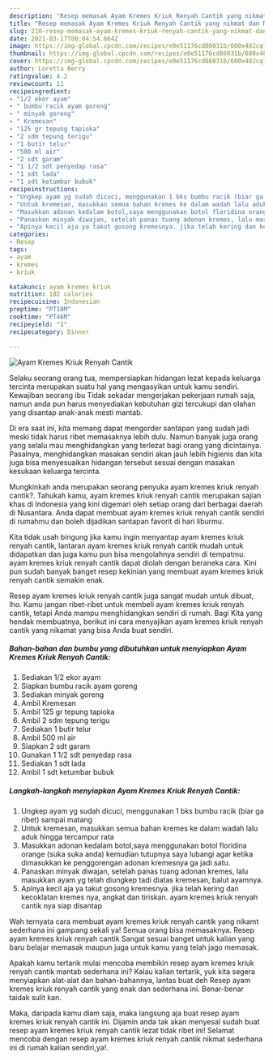 ```yaml
---
description: "Resep memasak Ayam Kremes Kriuk Renyah Cantik yang nikmat dan Mudah Dibuat"
title: "Resep memasak Ayam Kremes Kriuk Renyah Cantik yang nikmat dan Mudah Dibuat"
slug: 210-resep-memasak-ayam-kremes-kriuk-renyah-cantik-yang-nikmat-dan-mudah-dibuat
date: 2021-03-17T00:04:54.664Z
image: https://img-global.cpcdn.com/recipes/e0e51176cd86031b/680x482cq70/ayam-kremes-kriuk-renyah-cantik-foto-resep-utama.jpg
thumbnail: https://img-global.cpcdn.com/recipes/e0e51176cd86031b/680x482cq70/ayam-kremes-kriuk-renyah-cantik-foto-resep-utama.jpg
cover: https://img-global.cpcdn.com/recipes/e0e51176cd86031b/680x482cq70/ayam-kremes-kriuk-renyah-cantik-foto-resep-utama.jpg
author: Loretta Berry
ratingvalue: 4.2
reviewcount: 11
recipeingredient:
- "1/2 ekor ayam"
- " bumbu racik ayam goreng"
- " minyak goreng"
- " Kremesan"
- "125 gr tepung tapioka"
- "2 sdm tepung terigu"
- "1 butir telur"
- "500 ml air"
- "2 sdt garam"
- "1 1/2 sdt penyedap rasa"
- "1 sdt lada"
- "1 sdt ketumbar bubuk"
recipeinstructions:
- "Ungkep ayam yg sudah dicuci, menggunakan 1 bks bumbu racik (biar ga ribet) sampai matang"
- "Untuk kremesan, masukkan semua bahan kremes ke dalam wadah lalu aduk hingga tercampur rata"
- "Masukkan adonan kedalam botol,saya menggunakan botol floridina orange (suka suka anda) kemudian tutupnya saya lubangi agar ketika dimasukkan ke penggorengan adonan kremesnya ga jadi satu."
- "Panaskan minyak diwajan, setelah panas tuang adonan kremes, lalu masukkan ayam yg telah diungkep tadi diatas kremesan, balut ayamnya."
- "Apinya kecil aja ya takut gosong kremesnya. jika telah kering dan kecoklatan kremes nya, angkat dan tiriskan. ayam kremes kriuk renyah cantik nya siap disantap"
categories:
- Resep
tags:
- ayam
- kremes
- kriuk

katakunci: ayam kremes kriuk 
nutrition: 102 calories
recipecuisine: Indonesian
preptime: "PT18M"
cooktime: "PT46M"
recipeyield: "1"
recipecategory: Dinner

---
```



![Ayam Kremes Kriuk Renyah Cantik](https://img-global.cpcdn.com/recipes/e0e51176cd86031b/680x482cq70/ayam-kremes-kriuk-renyah-cantik-foto-resep-utama.jpg)

Selaku seorang orang tua, mempersiapkan hidangan lezat kepada keluarga tercinta merupakan suatu hal yang mengasyikan untuk kamu sendiri. Kewajiban seorang ibu Tidak sekadar mengerjakan pekerjaan rumah saja, namun anda pun harus menyediakan kebutuhan gizi tercukupi dan olahan yang disantap anak-anak mesti mantab.

Di era  saat ini, kita memang dapat mengorder santapan yang sudah jadi meski tidak harus ribet memasaknya lebih dulu. Namun banyak juga orang yang selalu mau menghidangkan yang terlezat bagi orang yang dicintainya. Pasalnya, menghidangkan masakan sendiri akan jauh lebih higienis dan kita juga bisa menyesuaikan hidangan tersebut sesuai dengan masakan kesukaan keluarga tercinta. 



Mungkinkah anda merupakan seorang penyuka ayam kremes kriuk renyah cantik?. Tahukah kamu, ayam kremes kriuk renyah cantik merupakan sajian khas di Indonesia yang kini digemari oleh setiap orang dari berbagai daerah di Nusantara. Anda dapat membuat ayam kremes kriuk renyah cantik sendiri di rumahmu dan boleh dijadikan santapan favorit di hari liburmu.

Kita tidak usah bingung jika kamu ingin menyantap ayam kremes kriuk renyah cantik, lantaran ayam kremes kriuk renyah cantik mudah untuk didapatkan dan juga kamu pun bisa mengolahnya sendiri di tempatmu. ayam kremes kriuk renyah cantik dapat diolah dengan beraneka cara. Kini pun sudah banyak banget resep kekinian yang membuat ayam kremes kriuk renyah cantik semakin enak.

Resep ayam kremes kriuk renyah cantik juga sangat mudah untuk dibuat, lho. Kamu jangan ribet-ribet untuk membeli ayam kremes kriuk renyah cantik, tetapi Anda mampu menghidangkan sendiri di rumah. Bagi Kita yang hendak membuatnya, berikut ini cara menyajikan ayam kremes kriuk renyah cantik yang nikamat yang bisa Anda buat sendiri.

<!--inarticleads1-->

##### Bahan-bahan dan bumbu yang dibutuhkan untuk menyiapkan Ayam Kremes Kriuk Renyah Cantik:

1. Sediakan 1/2 ekor ayam
1. Siapkan  bumbu racik ayam goreng
1. Sediakan  minyak goreng
1. Ambil  Kremesan
1. Ambil 125 gr tepung tapioka
1. Ambil 2 sdm tepung terigu
1. Sediakan 1 butir telur
1. Ambil 500 ml air
1. Siapkan 2 sdt garam
1. Gunakan 1 1/2 sdt penyedap rasa
1. Sediakan 1 sdt lada
1. Ambil 1 sdt ketumbar bubuk




<!--inarticleads2-->

##### Langkah-langkah menyiapkan Ayam Kremes Kriuk Renyah Cantik:

1. Ungkep ayam yg sudah dicuci, menggunakan 1 bks bumbu racik (biar ga ribet) sampai matang
1. Untuk kremesan, masukkan semua bahan kremes ke dalam wadah lalu aduk hingga tercampur rata
1. Masukkan adonan kedalam botol,saya menggunakan botol floridina orange (suka suka anda) kemudian tutupnya saya lubangi agar ketika dimasukkan ke penggorengan adonan kremesnya ga jadi satu.
1. Panaskan minyak diwajan, setelah panas tuang adonan kremes, lalu masukkan ayam yg telah diungkep tadi diatas kremesan, balut ayamnya.
1. Apinya kecil aja ya takut gosong kremesnya. jika telah kering dan kecoklatan kremes nya, angkat dan tiriskan. ayam kremes kriuk renyah cantik nya siap disantap




Wah ternyata cara membuat ayam kremes kriuk renyah cantik yang nikamt sederhana ini gampang sekali ya! Semua orang bisa memasaknya. Resep ayam kremes kriuk renyah cantik Sangat sesuai banget untuk kalian yang baru belajar memasak maupun juga untuk kamu yang telah jago memasak.

Apakah kamu tertarik mulai mencoba membikin resep ayam kremes kriuk renyah cantik mantab sederhana ini? Kalau kalian tertarik, yuk kita segera menyiapkan alat-alat dan bahan-bahannya, lantas buat deh Resep ayam kremes kriuk renyah cantik yang enak dan sederhana ini. Benar-benar taidak sulit kan. 

Maka, daripada kamu diam saja, maka langsung aja buat resep ayam kremes kriuk renyah cantik ini. Dijamin anda tak akan menyesal sudah buat resep ayam kremes kriuk renyah cantik lezat tidak ribet ini! Selamat mencoba dengan resep ayam kremes kriuk renyah cantik nikmat sederhana ini di rumah kalian sendiri,ya!.

